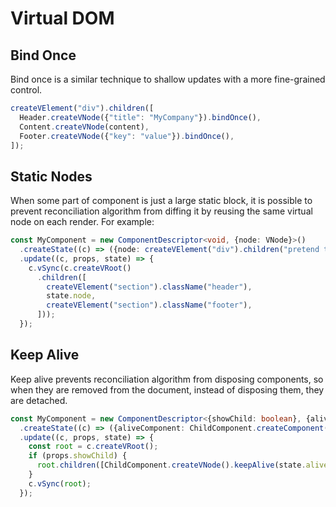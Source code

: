 # Virtual DOM

## Bind Once

Bind once is a similar technique to shallow updates with a more fine-grained control.

```ts
createVElement("div").children([
  Header.createVNode({"title": "MyCompany"}).bindOnce(),
  Content.createVNode(content),
  Footer.createVNode({"key": "value"}).bindOnce(),
]);
```

## Static Nodes

When some part of component is just a large static block, it is possible to prevent reconciliation algorithm from
diffing it by reusing the same virtual node on each render. For example:

```ts
const MyComponent = new ComponentDescriptor<void, {node: VNode}>()
  .createState((c) => ({node: createVElement("div").children("pretend that there is some heavy content...")}))
  .update((c, props, state) => {
    c.vSync(c.createVRoot()
      .children([
        createVElement("section").className("header"),
        state.node,
        createVElement("section").className("footer"),
      ]));
  });
```

## Keep Alive

Keep alive prevents reconciliation algorithm from disposing components, so when they are removed from the document,
instead of disposing them, they are detached.

```ts
const MyComponent = new ComponentDescriptor<{showChild: boolean}, {aliveComponent: Component}>()
  .createState((c) => ({aliveComponent: ChildComponent.createComponent()}))
  .update((c, props, state) => {
    const root = c.createVRoot();
    if (props.showChild) {
      root.children([ChildComponent.createVNode().keepAlive(state.aliveComponent)]);
    }
    c.vSync(root);
  });
```
